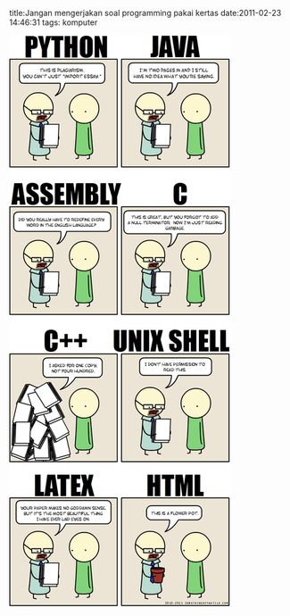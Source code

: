title:Jangan mengerjakan soal programming pakai kertas
date:2011-02-23 14:46:31
tags: komputer

![image](/img/wordpress/2011-02-zyeco.jpg)
